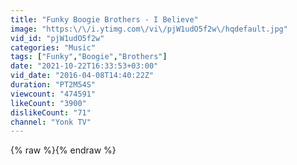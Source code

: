 ```yaml
---
title: "Funky Boogie Brothers - I Believe"
image: "https:\/\/i.ytimg.com\/vi\/pjW1udO5f2w\/hqdefault.jpg"
vid_id: "pjW1udO5f2w"
categories: "Music"
tags: ["Funky","Boogie","Brothers"]
date: "2021-10-22T16:33:53+03:00"
vid_date: "2016-04-08T14:40:22Z"
duration: "PT2M54S"
viewcount: "474591"
likeCount: "3900"
dislikeCount: "71"
channel: "Yonk TV"
---
```

{% raw %}{% endraw %}

